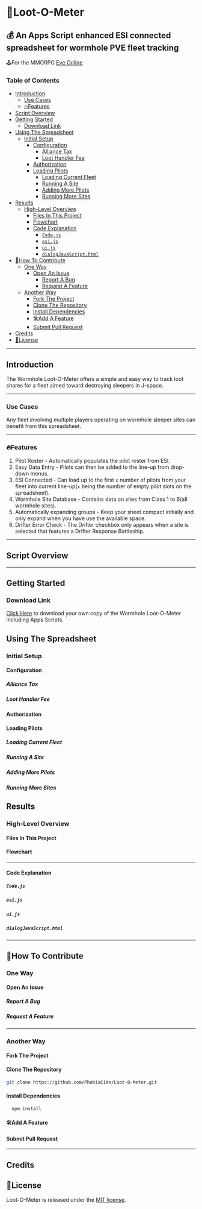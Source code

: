 # 🎁Loot-O-Meter <!-- omit from toc -->

## 💰 An Apps Script enhanced ESI connected spreadsheet for wormhole PVE fleet tracking <!-- omit from toc -->

🕹️For the MMORPG [Eve Online](https://www.eveonline.com)

### Table of Contents <!-- omit from toc -->

- [Introduction](#introduction)
  - [Use Cases](#use-cases)
  - [🔥Features](#features)
- [Script Overview](#script-overview)
- [Getting Started](#getting-started)
  - [Download Link](#download-link)
- [Using The Spreadsheet](#using-the-spreadsheet)
  - [Initial Setup](#initial-setup)
    - [Configuration](#configuration)
      - [Alliance Tax](#alliance-tax)
      - [Loot Handler Fee](#loot-handler-fee)
    - [Authorization](#authorization)
    - [Loading Pilots](#loading-pilots)
      - [Loading Current Fleet](#loading-current-fleet)
      - [Running A Site](#running-a-site)
      - [Adding More Pilots](#adding-more-pilots)
      - [Running More Sites](#running-more-sites)
- [Results](#results)
  - [High-Level Overview](#high-level-overview)
    - [Files In This Project](#files-in-this-project)
    - [Flowchart](#flowchart)
    - [Code Explanation](#code-explanation)
      - [`Code.js`](#codejs)
      - [`esi.js`](#esijs)
      - [`ui.js`](#uijs)
      - [`dialogJavaScript.html`](#dialogjavascripthtml)
- [🤝How To Contribute](#how-to-contribute)
  - [One Way](#one-way)
    - [Open An Issue](#open-an-issue)
      - [Report A Bug](#report-a-bug)
      - [Request A Feature](#request-a-feature)
  - [Another Way](#another-way)
    - [Fork The Project](#fork-the-project)
    - [Clone The Repository](#clone-the-repository)
    - [Install Dependencies](#install-dependencies)
    - [🛠️Add A Feature](#️add-a-feature)
    - [Submit Pull Request](#submit-pull-request)
- [Credits](#credits)
- [📜License](#license)

---

## Introduction

The Wormhole Loot-O-Meter offers a simple and easy way to track loot shares for a fleet aimed toward destroying sleepers in J-space.

---

### Use Cases

Any fleet involving multiple players operating on wormhole sleeper sites can benefit from this spreadsheet.

---

### 🔥Features

1. Pilot Roster - Automatically populates the pilot roster from ESI.
2. Easy Data Entry - Pilots can then be added to the line-up from drop-down menus.  
3. ESI Connected - Can load up to the first `x` number of pilots from your fleet into current line-up(`x` being the number of empty pilot slots on the spreadsheet).
4. Wormhole Site Database - Contains data on sites from Class 1 to 6(all wormhole sites).
5. Automatically expanding groups - Keep your sheet compact initially and only expand when you have use the available space.
6. Drifter Error Check - The Drifter checkbox only appears when a site is selected that features a Drifter Response Battleship.

---

## Script Overview

---

## Getting Started

### Download Link

[Click Here](https://docs.google.com/spreadsheets/d/1dKZ7OjaDgEqzoYoaXt_dhMxFHNkrxQLyQP-HsAnjYqo/copy?usp=sharing) to download your own copy of the Wormhole Loot-O-Meter including Apps Scripts.

## Using The Spreadsheet

### Initial Setup

#### Configuration

##### Alliance Tax

##### Loot Handler Fee

#### Authorization

#### Loading Pilots

##### Loading Current Fleet

##### Running A Site

##### Adding More Pilots

##### Running More Sites

## Results

### High-Level Overview

#### Files In This Project

#### Flowchart

---

#### Code Explanation

##### `Code.js`

##### `esi.js`

##### `ui.js`

##### `dialogJavaScript.html`

---

## 🤝How To Contribute

### One Way

#### Open An Issue

##### Report A Bug

##### Request A Feature

---

### Another Way

#### Fork The Project

#### Clone The Repository

```bash
git clone https://github.com/PhobiaCide/Loot-O-Meter.git
```

#### Install Dependencies

```bash
  npm install
```

#### 🛠️Add A Feature

#### Submit Pull Request

---

## Credits

## 📜License

Loot-O-Meter is released under the [MIT license](https://opensource.org/licenses/MIT).
